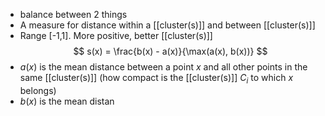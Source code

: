 - balance between 2 things
- A measure for distance within a [[cluster(s)]] and between [[cluster(s)]]
- Range [-1,1]. More positive, better [[cluster(s)]]$$
s(x) = \frac{b(x) - a(x)}{\max(a(x), b(x))}
$$
- $a(x)$ is the mean distance between a point $x$ and all other points in the same [[cluster(s)]] (how compact is the [[cluster(s)]] $C_i$ to which $x$ belongs)
- $b(x)$ is the mean distan